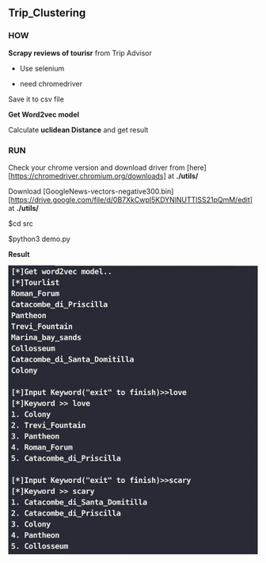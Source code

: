 ## Trip_Clustering





### HOW

**Scrapy reviews of tourisr** from Trip Advisor

- Use selenium

- need chromedriver

Save it to csv file

**Get Word2vec model**

Calculate **uclidean Distance** and get result



### RUN

 Check your chrome version and download driver from [here][https://chromedriver.chromium.org/downloads] at **./utils/**

 Download [GoogleNews-vectors-negative300.bin][https://drive.google.com/file/d/0B7XkCwpI5KDYNlNUTTlSS21pQmM/edit] at **./utils/**

$cd src

$python3 demo.py





**Result**

![Result](img/result.png)

